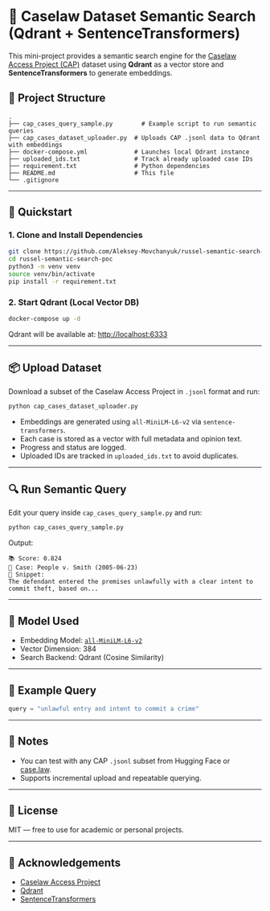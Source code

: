 # 🧠 Caselaw Dataset Semantic Search (Qdrant + SentenceTransformers)

This mini-project provides a semantic search engine for the [Caselaw Access Project (CAP)](https://case.law/) dataset using **Qdrant** as a vector store and **SentenceTransformers** to generate embeddings.

## 🚀 Project Structure

```
.
├── cap_cases_query_sample.py        # Example script to run semantic queries
├── cap_cases_dataset_uploader.py  # Uploads CAP .jsonl data to Qdrant with embeddings
├── docker-compose.yml             # Launches local Qdrant instance
├── uploaded_ids.txt               # Track already uploaded case IDs
├── requirement.txt                # Python dependencies
├── README.md                      # This file
└── .gitignore
```

---

## 🏁 Quickstart

### 1. Clone and Install Dependencies

```bash
git clone https://github.com/Aleksey-Movchanyuk/russel-semantic-search-poc.git
cd russel-semantic-search-poc
python3 -m venv venv
source venv/bin/activate
pip install -r requirement.txt
```

### 2. Start Qdrant (Local Vector DB)

```bash
docker-compose up -d
```

Qdrant will be available at: [http://localhost:6333](http://localhost:6333)

---

## 📦 Upload Dataset

Download a subset of the Caselaw Access Project in `.jsonl` format and run:

```bash
python cap_cases_dataset_uploader.py
```

- Embeddings are generated using `all-MiniLM-L6-v2` via `sentence-transformers`.
- Each case is stored as a vector with full metadata and opinion text.
- Progress and status are logged.
- Uploaded IDs are tracked in `uploaded_ids.txt` to avoid duplicates.

---

## 🔍 Run Semantic Query

Edit your query inside `cap_cases_query_sample.py` and run:

```bash
python cap_cases_query_sample.py
```

Output:

```
📚 Score: 0.824
🧾 Case: People v. Smith (2005-06-23)
📄 Snippet:
The defendant entered the premises unlawfully with a clear intent to commit theft, based on...
```

---

## 🧠 Model Used

- Embedding Model: [`all-MiniLM-L6-v2`](https://huggingface.co/sentence-transformers/all-MiniLM-L6-v2)
- Vector Dimension: 384
- Search Backend: Qdrant (Cosine Similarity)

---

## 📄 Example Query

```python
query = "unlawful entry and intent to commit a crime"
```

---

## 📎 Notes

- You can test with any CAP `.jsonl` subset from Hugging Face or [case.law](https://case.law).
- Supports incremental upload and repeatable querying.

---

## 📜 License

MIT — free to use for academic or personal projects.

---

## 🙏 Acknowledgements

- [Caselaw Access Project](https://case.law/)
- [Qdrant](https://qdrant.tech)
- [SentenceTransformers](https://www.sbert.net/)
